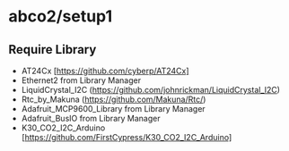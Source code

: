 # abco2/setup1

## Require Library

* AT24Cx [https://github.com/cyberp/AT24Cx]
* Ethernet2 from Library Manager
* LiquidCrystal_I2C (https://github.com/johnrickman/LiquidCrystal_I2C)
* Rtc_by_Makuna (https://github.com/Makuna/Rtc/)
* Adafruit_MCP9600_Library from Library Manager
* Adafruit_BusIO from Library Manager
* K30_CO2_I2C_Arduino [https://github.com/FirstCypress/K30_CO2_I2C_Arduino]


